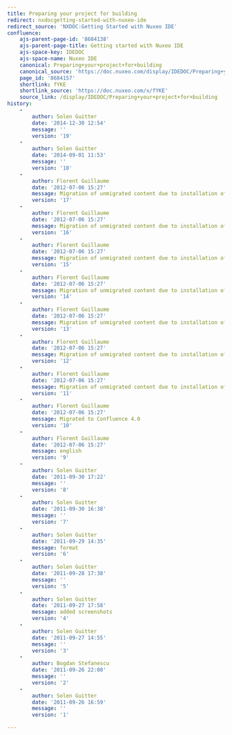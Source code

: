 ```yaml
---
title: Preparing your project for building
redirect: nxdocgetting-started-with-nuxeo-ide
redirect_source: 'NXDOC:Getting Started with Nuxeo IDE'
confluence:
    ajs-parent-page-id: '8684138'
    ajs-parent-page-title: Getting started with Nuxeo IDE
    ajs-space-key: IDEDOC
    ajs-space-name: Nuxeo IDE
    canonical: Preparing+your+project+for+building
    canonical_source: 'https://doc.nuxeo.com/display/IDEDOC/Preparing+your+project+for+building'
    page_id: '8684157'
    shortlink: fYKE
    shortlink_source: 'https://doc.nuxeo.com/x/fYKE'
    source_link: /display/IDEDOC/Preparing+your+project+for+building
history:
    - 
        author: Solen Guitter
        date: '2014-12-30 12:54'
        message: ''
        version: '19'
    - 
        author: Solen Guitter
        date: '2014-09-01 11:53'
        message: ''
        version: '18'
    - 
        author: Florent Guillaume
        date: '2012-07-06 15:27'
        message: Migration of unmigrated content due to installation of a new plugin
        version: '17'
    - 
        author: Florent Guillaume
        date: '2012-07-06 15:27'
        message: Migration of unmigrated content due to installation of a new plugin
        version: '16'
    - 
        author: Florent Guillaume
        date: '2012-07-06 15:27'
        message: Migration of unmigrated content due to installation of a new plugin
        version: '15'
    - 
        author: Florent Guillaume
        date: '2012-07-06 15:27'
        message: Migration of unmigrated content due to installation of a new plugin
        version: '14'
    - 
        author: Florent Guillaume
        date: '2012-07-06 15:27'
        message: Migration of unmigrated content due to installation of a new plugin
        version: '13'
    - 
        author: Florent Guillaume
        date: '2012-07-06 15:27'
        message: Migration of unmigrated content due to installation of a new plugin
        version: '12'
    - 
        author: Florent Guillaume
        date: '2012-07-06 15:27'
        message: Migration of unmigrated content due to installation of a new plugin
        version: '11'
    - 
        author: Florent Guillaume
        date: '2012-07-06 15:27'
        message: Migrated to Confluence 4.0
        version: '10'
    - 
        author: Florent Guillaume
        date: '2012-07-06 15:27'
        message: english
        version: '9'
    - 
        author: Solen Guitter
        date: '2011-09-30 17:22'
        message: ''
        version: '8'
    - 
        author: Solen Guitter
        date: '2011-09-30 16:38'
        message: ''
        version: '7'
    - 
        author: Solen Guitter
        date: '2011-09-29 14:35'
        message: format
        version: '6'
    - 
        author: Solen Guitter
        date: '2011-09-28 17:38'
        message: ''
        version: '5'
    - 
        author: Solen Guitter
        date: '2011-09-27 17:58'
        message: added screenshots
        version: '4'
    - 
        author: Solen Guitter
        date: '2011-09-27 14:55'
        message: ''
        version: '3'
    - 
        author: Bogdan Stefanescu
        date: '2011-09-26 22:08'
        message: ''
        version: '2'
    - 
        author: Solen Guitter
        date: '2011-09-26 16:59'
        message: ''
        version: '1'

---
```

